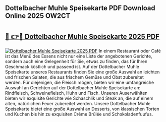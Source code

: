 ## Dottelbacher Muhle Speisekarte PDF Download Online 2025 OW2CT

# <h2><a href="http://gca0irt.nevu.top/?p=Dottelbacher+Muhle+Speisekarte">🔗 👉🔴 Dottelbacher Muhle Speisekarte 2025 PDF</a></h2>

[![Dottelbacher Muhle Speisekarte 2025 PDF](https://i.imgur.com/dBaPXMq.png)](http://gca0irt.nevu.top/?p=Dottelbacher+Muhle+Speisekarte)
In einem Restaurant oder Café ist das Menü des Essens nicht nur eine Liste der angebotenen Gerichte, sondern auch eine Gelegenheit für Sie, etwas zu finden, das für Ihren Geschmack köstlich und passend ist. Auf der Dottelbacher Muhle Speisekarte unseres Restaurants finden Sie eine große Auswahl an leichten und frischen Salaten, die aus frischem Gemüse und Obst zubereitet werden. Für diejenigen, die Fleisch mögen, bieten wir eine umfangreiche Auswahl an Gerichten auf der Dottelbacher Muhle Speisekarte an: Rindfleisch, Schweinefleisch, Huhn und Fisch. Unseren Auserwählten bieten wir exquisite Gerichte wie Schaschlik und Steak an, die auf einem alten, natürlichen Feuer zubereitet werden. Unsere Dottelbacher Muhle Speisekarte bietet eine große Auswahl an Desserts, von klassischen Torten und Kuchen bis hin zu exquisiten Crème Brûlée und Schokoladenfuufus.
